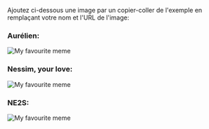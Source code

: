Ajoutez ci-dessous une image par un copier-coller de l'exemple en remplaçant votre nom et l'URL de l'image:

### Aurélien: 
![My favourite meme](https://i.imgflip.com/1h7in3.jpg?a420648)

### Nessim, your love: 
![My favourite meme](https://www.dailydot.com/wp-content/uploads/022/bf/720f588a52d7e7b8.jpg)

### NE2S: 
![My favourite meme](https://www.dailydot.com/wp-content/uploads/146/6e/6d78ec0c8c8eaf31.png)